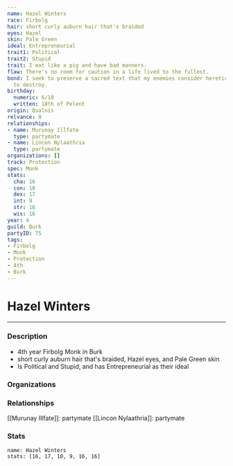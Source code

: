 ```yaml
---
name: Hazel Winters
race: Firbolg
hair: short curly auburn hair that's braided
eyes: Hazel
skin: Pale Green
ideal: Entrepreneurial
trait1: Political
trait2: Stupid
trait: I eat like a pig and have bad manners.
flaw: There's no room for caution in a life lived to the fullest.
bond: I seek to preserve a sacred text that my enemies consider heretical and seek
  to destroy.
birthday:
  numeric: 6/18
  written: 18th of Pelent
origin: Qualnis
relvance: 0
relationships:
- name: Murunay Illfate
  type: partymate
- name: Lincon Nylaathria
  type: partymate
organizations: []
track: Protection
spec: Monk
stats:
  cha: 16
  con: 10
  dex: 17
  int: 9
  str: 16
  wis: 16
year: 4
guild: Burk
partyID: 75
tags:
- Firbolg
- Monk
- Protection
- 4th
- Burk
---
```

# Hazel Winters
---
### Description
- 4th year Firbolg Monk in Burk
- short curly auburn hair that's braided, Hazel eyes, and Pale Green skin
- Is Political and Stupid, and has Entrepreneurial as their ideal

### Organizations
### Relationships
[[Murunay Illfate]]: partymate
[[Lincon Nylaathria]]: partymate
### Stats
```statblock
name: Hazel Winters
stats: [16, 17, 10, 9, 16, 16]
```